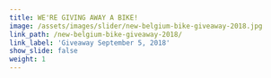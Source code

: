 ```yaml
---
title: WE'RE GIVING AWAY A BIKE!
image: /assets/images/slider/new-belgium-bike-giveaway-2018.jpg
link_path: /new-belgium-bike-giveaway-2018/
link_label: 'Giveaway September 5, 2018'
show_slide: false
weight: 1
---
```


